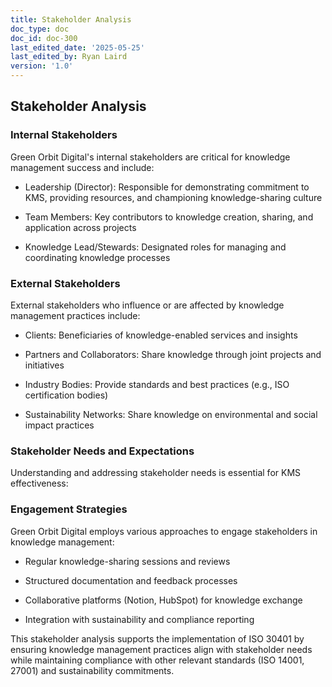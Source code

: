 ```yaml
---
title: Stakeholder Analysis
doc_type: doc
doc_id: doc-300
last_edited_date: '2025-05-25'
last_edited_by: Ryan Laird
version: '1.0'
---
```


## Stakeholder Analysis

### Internal Stakeholders

Green Orbit Digital's internal stakeholders are critical for knowledge management success and include:

- Leadership (Director): Responsible for demonstrating commitment to KMS, providing resources, and championing knowledge-sharing culture

- Team Members: Key contributors to knowledge creation, sharing, and application across projects

- Knowledge Lead/Stewards: Designated roles for managing and coordinating knowledge processes

### External Stakeholders

External stakeholders who influence or are affected by knowledge management practices include:

- Clients: Beneficiaries of knowledge-enabled services and insights

- Partners and Collaborators: Share knowledge through joint projects and initiatives

- Industry Bodies: Provide standards and best practices (e.g., ISO certification bodies)

- Sustainability Networks: Share knowledge on environmental and social impact practices

### Stakeholder Needs and Expectations

Understanding and addressing stakeholder needs is essential for KMS effectiveness:

<!-- Unsupported block type: table -->

### Engagement Strategies

Green Orbit Digital employs various approaches to engage stakeholders in knowledge management:

- Regular knowledge-sharing sessions and reviews

- Structured documentation and feedback processes

- Collaborative platforms (Notion, HubSpot) for knowledge exchange

- Integration with sustainability and compliance reporting

This stakeholder analysis supports the implementation of ISO 30401 by ensuring knowledge management practices align with stakeholder needs while maintaining compliance with other relevant standards (ISO 14001, 27001) and sustainability commitments.
